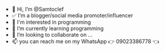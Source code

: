 - 👋 Hi, I’m @Samtoclef
- ✅ I’m a blogger/social media promoter/influencer
- 👀 I'm interested in programming
- 🌱 I’m currently learning programming
- 💞️ I’m looking to collaborate on ...
- 📫 you can reach me on my WhatsApp 👉 09023386778 👈

<!---
Samtoclef/Samtoclef is a ✨ special ✨ repository because its `README.md` (this file) appears on your GitHub profile.
You can click the Preview link to take a look at your changes.
--->

